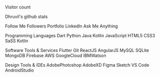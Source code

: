 Visitor count

Dhruvil's github stats

Follow Me
Followers Portfolio LinkedIn Ask Me Anything

Programming Languages
Dart Python Java Kotlin JavaScript HTML5 CSS3 SaSS Kotlin

Software Tools & Services
Flutter Git ReactJS AngularJS MySQL SQLite MongoDB Firebase AWS GoogleCloud IBMWatson

Design Tools & IDEs
AdobePhotoshop AdobeXD Figma Sketch VS Code AndroidStudio
